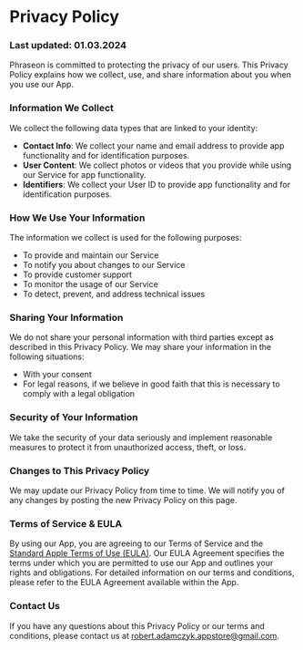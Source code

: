 # Privacy Policy
### Last updated: 01.03.2024

Phraseon is committed to protecting the privacy of our users. This Privacy Policy explains how we collect, use, and share information about you when you use our App.

### Information We Collect
We collect the following data types that are linked to your identity:

- __Contact Info__: We collect your name and email address to provide app functionality and for identification purposes.
- __User Content__: We collect photos or videos that you provide while using our Service for app functionality.
- __Identifiers__: We collect your User ID to provide app functionality and for identification purposes.

### How We Use Your Information
The information we collect is used for the following purposes:

- To provide and maintain our Service
- To notify you about changes to our Service
- To provide customer support
- To monitor the usage of our Service
- To detect, prevent, and address technical issues

### Sharing Your Information
  
We do not share your personal information with third parties except as described in this Privacy Policy. We may share your information in the following situations:

- With your consent
- For legal reasons, if we believe in good faith that this is necessary to comply with a legal obligation

### Security of Your Information
We take the security of your data seriously and implement reasonable measures to protect it from unauthorized access, theft, or loss.

### Changes to This Privacy Policy
We may update our Privacy Policy from time to time. We will notify you of any changes by posting the new Privacy Policy on this page.

### Terms of Service & EULA
By using our App, you are agreeing to our Terms of Service and the [Standard Apple Terms of Use (EULA)](https://www.apple.com/legal/internet-services/itunes/dev/stdeula/). Our EULA Agreement specifies the terms under which you are permitted to use our App and outlines your rights and obligations. For detailed information on our terms and conditions, please refer to the EULA Agreement available within the App.

### Contact Us
If you have any questions about this Privacy Policy or our terms and conditions, please contact us at robert.adamczyk.appstore@gmail.com.

